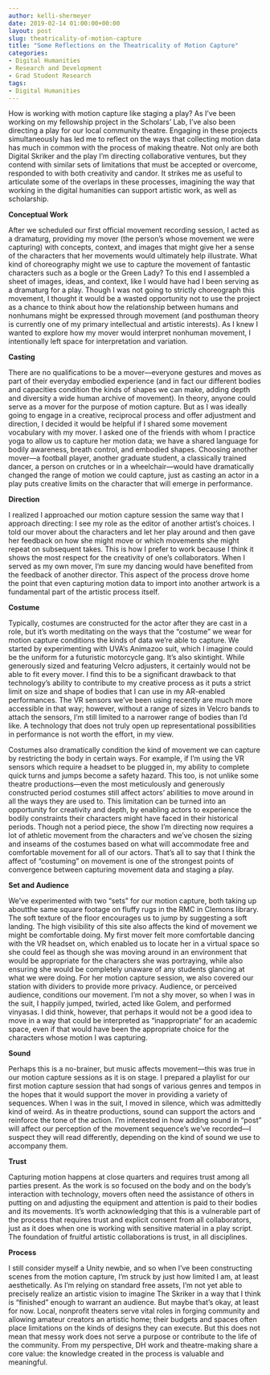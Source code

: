 ```yaml
---
author: kelli-shermeyer
date: 2019-02-14 01:00:00+00:00
layout: post
slug: theatricality-of-motion-capture
title: "Some Reflections on the Theatricality of Motion Capture"
categories:
- Digital Humanities
- Research and Development
- Grad Student Research
tags:
- Digital Humanities
---
```


How is working with motion capture like staging a play? As I’ve been working on my fellowship project in the Scholars’ Lab, I’ve also been directing a play for our local community theatre. Engaging in these projects simultaneously has led me to reflect on the ways that collecting motion data has much in common with the process of making theatre. Not only are both Digital Skriker and the play I’m directing collaborative ventures, but they contend with similar sets of limitations that must be accepted or overcome, responded to with both creativity and candor. It strikes me as useful to articulate some of the overlaps in these processes, imagining the way that working in the digital humanities can support artistic work, as well as scholarship.

**Conceptual Work**

After we scheduled our first official movement recording session, I acted as a dramaturg, providing my mover (the person’s whose movement we were capturing) with concepts, context, and images that might give her a sense of the characters that her movements would ultimately help illustrate. What kind of choreography might we use to capture the movement of fantastic characters such as a bogle or the Green Lady? To this end I assembled a sheet of images, ideas, and context, like I would have had I been serving as a dramaturg for a play. Though I was not going to strictly choreograph this movement, I thought it would be a wasted opportunity not to use the project as a chance to think about how the relationship between humans and nonhumans might be expressed through movement (and posthuman theory is currently one of my primary intellectual and artistic interests).  As I knew I wanted to explore how my mover would interpret nonhuman movement, I intentionally left space for interpretation and variation. 

**Casting**

There are no qualifications to be a mover—everyone gestures and moves as part of their everyday embodied experience (and in fact our different bodies and capacities condition the kinds of shapes we can make, adding depth and diversity a wide human archive of movement). In theory, anyone could serve as a mover for the purpose of motion capture. But as I was ideally going to engage in a creative, reciprocal process and offer adjustment and direction, I decided it would be helpful if I shared some movement vocabulary with my mover. I asked one of the friends with whom I practice yoga to allow us to capture her motion data; we have a shared language for bodily awareness, breath control, and embodied shapes. Choosing another mover—a football player, another graduate student, a classically trained dancer, a person on crutches or in a wheelchair—would have dramatically changed the range of motion we could capture, just as casting an actor in a play puts creative limits on the character that will emerge in performance. 

**Direction**

I realized I approached our motion capture session the same way that I approach directing: I see my role as the editor of another artist’s choices. I told our mover about the characters and let her play around and then gave her feedback on how she might move or which movements she might repeat on subsequent takes. This is how I prefer to work because I think it shows the most respect for the creativity of one’s collaborators. When I served as my own mover, I’m sure my dancing would have benefited from the feedback of another director. This aspect of the process drove home the point that even capturing motion data to import into another artwork is a fundamental part of the artistic process itself. 

**Costume**

Typically, costumes are constructed for the actor after they are cast in a role, but it’s worth meditating on the ways that the “costume” we wear for motion capture conditions the kinds of data we’re able to capture. We started by experimenting with UVA’s Animazoo suit, which I imagine could be the uniform for a futuristic motorcycle gang. It’s also skintight. While generously sized and featuring Velcro adjusters, it certainly would not be able to fit every mover. I find this to be a significant drawback to that technology’s ability to contribute to my creative process as it puts a strict limit on size and shape of bodies that I can use in my AR-enabled performances. The VR sensors we’ve been using recently are much more accessible in that way; however, without a range of sizes in Velcro bands to attach the sensors, I’m still limited to a narrower range of bodies than I’d like. A technology that does not truly open up representational possibilities in performance is not worth the effort, in my view.

Costumes also dramatically condition the kind of movement we can capture by restricting the body in certain ways. For example, if I’m using the VR sensors which require a headset to be plugged in, my ability to complete quick turns and jumps become a safety hazard. This too, is not unlike some theatre productions—even the most meticulously and generously constructed period costumes still affect actors’ abilities to move around in all the ways they are used to. This limitation can be turned into an opportunity for creativity and depth, by enabling actors to experience the bodily constraints their characters might have faced in their historical periods. Though not a period piece, the show I’m directing now requires a lot of athletic movement from the characters and we’ve chosen the sizing and inseams of the costumes based on what will accommodate free and comfortable movement for all of our actors. That’s all to say that I think the affect of “costuming” on movement is one of the strongest points of convergence between capturing movement data and staging a play.

**Set and Audience**

We’ve experimented with two “sets” for our motion capture, both taking up aboutthe same square footage on fluffy rugs in the RMC in Clemons library. The soft texture of the floor encourages us to jump by suggesting a soft landing. The high visibility of this site also affects the kind of movement we might be comfortable doing. My first mover felt more comfortable dancing with the VR headset on, which enabled us to locate her in a virtual space so she could feel as though she was moving around in an environment that would be appropriate for the characters she was portraying, while also ensuring she would be completely unaware of any students glancing at what we were doing.  For her motion capture session, we also covered our station with dividers to provide more privacy. Audience, or perceived audience, conditions our movement. I’m not a shy mover, so when I was in the suit, I happily jumped, twirled, acted like Golem, and performed vinyasas. I did think, however, that perhaps it would not be a good idea to move in a way that could be interpreted as “inappropriate” for an academic space, even if that would have been the appropriate choice for the characters whose motion I was capturing. 

**Sound**

Perhaps this is a no-brainer, but music affects movement—this was true in our motion capture sessions as it is on stage. I prepared a playlist for our first motion capture session that had songs of various genres and tempos in the hopes that it would support the mover in providing a variety of sequences. When I was in the suit, I moved in silence, which was admittedly kind of weird. As in theatre productions, sound can support the actors and reinforce the tone of the action. I’m interested in how adding sound in “post” will affect our perception of the movement sequence’s we’ve recorded—I suspect they will read differently, depending on the kind of sound we use to accompany them.

**Trust**

Capturing motion happens at close quarters and requires trust among all parties present. As the work is so focused on the body and on the body’s interaction with technology, movers often need the assistance of others in putting on and adjusting the equipment and attention is paid to their bodies and its movements. It’s worth acknowledging that this is a vulnerable part of the process that requires trust and explicit consent from all collaborators, just as it does when one is working with sensitive material in a play script. The foundation of fruitful artistic collaborations is trust, in all disciplines.

**Process**

I still consider myself a Unity newbie, and so when I’ve been constructing scenes from the motion capture, I’m struck by just how limited I am, at least aesthetically. As I’m relying on standard free assets, I’m not yet able to precisely realize an artistic vision to imagine The Skriker in a way that I think is “finished” enough to warrant an audience. But maybe that’s okay, at least for now. Local, nonprofit theaters serve vital roles in forging community and allowing amateur creators an artistic home; their budgets and spaces often place limitations on the kinds of designs they can execute. But this does not mean that messy work does not serve a purpose or contribute to the life of the community. From my perspective, DH work and theatre-making share a core value: the knowledge created in the process is valuable and meaningful.  

